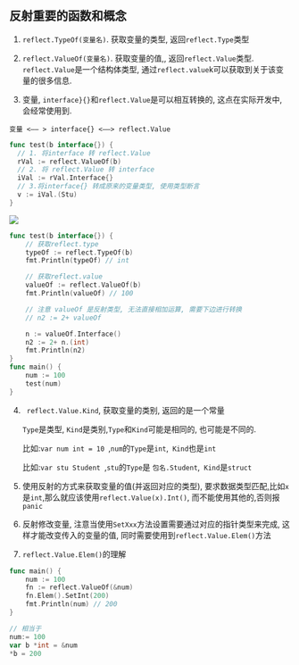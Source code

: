 ## 反射重要的函数和概念

1. `reflect.TypeOf(变量名)`. 获取变量的类型, 返回`reflect.Type`类型

2. `reflect.ValueOf(变量名)`. 获取变量的值,, 返回`reflect.Value`类型. `reflect.Value`是一个结构体类型, 通过`reflect.value`k可以获取到关于该变量的很多信息.
3. 变量, `interface}{}`和`reflect.Value`是可以相互转换的, 这点在实际开发中, 会经常使用到. 

`变量 <—— > interface{} <——> reflect.Value`

```go
func test(b interface{}) {
  // 1. 将interface 转 reflect.Value
  rVal := reflect.ValueOf(b)
  // 2. 将 reflect.Value 转 interface
  iVal := rVal.Interface{}
  // 3.将interface{} 转成原来的变量类型, 使用类型断言
  v := iVal.(Stu)
}
```

![](https://youpaiyun.zongqilive.cn/image/006tNc79ly1g2ha2mfc4zj31li0fqta2.jpg)

```go
func test(b interface{}) {
	// 获取reflect.type
	typeOf := reflect.TypeOf(b)
	fmt.Println(typeOf) // int

	// 获取reflect.value
	valueOf := reflect.ValueOf(b)
	fmt.Println(valueOf) // 100

	// 注意 valueOf 是反射类型, 无法直接相加运算, 需要下边进行转换
	// n2 := 2+ valueOf

	n := valueOf.Interface()
	n2 := 2+ n.(int)
	fmt.Println(n2)
}
func main() {
	num := 100
	test(num)
}
```

4. ` reflect.Value.Kind`, 获取变量的类别, 返回的是一个常量

   `Type`是类型, `Kind`是类别,`Type`和`Kind`可能是相同的, 也可能是不同的.

   比如:`var num int = 10 `,`num`的`Type`是`int`,` Kind`也是`int`

   比如:`var stu Student `,`stu`的`Type`是 `包名.Student`,` Kind`是`struct`

5. 使用反射的方式来获取变量的值(并返回对应的类型), 要求数据类型匹配,比如`x`是`int`,那么就应该使用`reflect.Value(x).Int()`, 而不能使用其他的,否则报`panic`

6. 反射修改变量, 注意当使用`SetXxx`方法设置需要通过对应的指针类型来完成, 这样才能改变传入的变量的值, 同时需要使用到`reflect.Value.Elem()`方法

7. `reflect.Value.Elem()`的理解

```go
func main() {
	num := 100
	fn := reflect.ValueOf(&num)
	fn.Elem().SetInt(200)
	fmt.Println(num) // 200
}

// 相当于
num:= 100
var b *int = &num
*b = 200
```










































